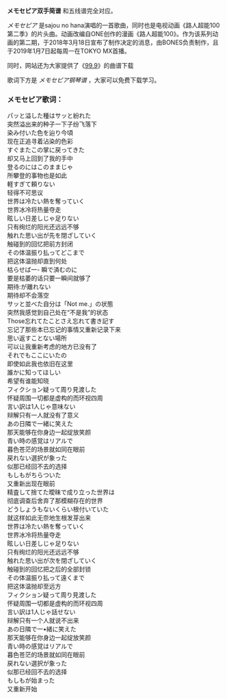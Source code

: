 

**メモセピア双手简谱** 和五线谱完全对应。

_メモセピア_ 是sajou no hana演唱的一首歌曲，同时也是电视动画《路人超能100
第二季》的片头曲。动画改编自ONE创作的漫画《路人超能100》。作为该系列动画的第二期，于2018年3月18日宣布了制作决定的消息，由BONES负责制作，且于2019年1月7日起每周一在TOKYO
MX首播。

同时，网站还为大家提供了《[99.9](Music-10217-99-9-路人超能100第二季OP.html "99.9")》的曲谱下载

歌词下方是 _メモセピア钢琴谱_ ，大家可以免费下载学习。

### メモセピア歌词：

パッと溢した種はサッと紛れた  
突然溢出来的种子一下子纷飞落下  
染み付いた色を辿り今頃  
现在正追寻着沾染的色彩  
すぐまたこの掌に戻ってきた  
却又马上回到了我的手中  
登るのにはこのままじゃ  
所攀登的事物也是如此  
軽すぎて頼りない  
轻得不可思议  
世界は冷たい熱を奪っていく  
世界冰冷将热量夺走  
眩しい日差しじゃ足りない  
只有绚烂的阳光还远远不够  
触れた思い出が先を閉ざしていく  
触碰到的回忆把前方封闭  
その体温振り払ってどこまで  
把这体温抛却直到何处  
枯らせば一- 瞬で済むのに  
要是枯萎的话只要一瞬间就够了  
期待:が離れない  
期待却不会落空  
サッと並べた自分は「Not me.」の状態  
突然我感觉到自己处在“不是我”的状态  
Those忘れてたことさえ忘れて書き記す  
忘记了那些本已忘记的事情又重新记录下来  
思い返すことない場所  
可以让我重新考虑的地方已没有了  
それでもここにいたの  
即使如此我也依旧在这里  
誰かに知ってほしい  
希望有谁能知晓  
フィクション疑って周り見渡した  
怀疑周围一切都是虚构的而环视四周  
言い訳は1人じゃ意味ない  
辩解只有一人就没有了意义  
あの日隣で一緒に笑えた  
那天能够在你身边一起绽放笑颜  
青い時の感覚はリアルで  
暮色苍茫的场景就如同在眼前  
戻れない選択が象った  
似那已经回不去的选择  
もしもがちらついた  
又重新出现在眼前  
精査して捨てた曖昧で成り立った世界は  
彻底调查后舍弃了那模糊存在的世界  
どうしょうもないくらい根付いていた  
就这样如此无奈地生根发芽出来  
世界は冷たい熱を奪っていく  
世界冰冷将热量夺走  
眩しい日差しじゃ足りない  
只有绚烂的阳光还远远不够  
触れた思い出が次を閉ざしていく  
触碰到的回忆把之后的全部封锁  
その体温振り払って遠くまで  
把这体温抛却至远方  
フィクション疑って周り見渡した  
怀疑周围一切都是虚构的而环视四周  
言い訳は1人じゃ話せない  
辩解只有一个人就说不出来  
あの日隣で一•緒に笑えた  
那天能够在你身边一起绽放笑颜  
青い時の感覚はリアルで  
暮色苍茫的场景就如同在眼前  
戻れない選択が象った  
似那已经回不去的选择  
もしもが始まった  
又重新开始


